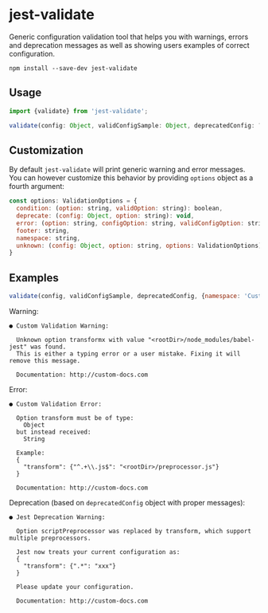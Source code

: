 # jest-validate

Generic configuration validation tool that helps you with warnings, errors and deprecation messages as well as showing users examples of correct configuration.

```
npm install --save-dev jest-validate
```

## Usage

```js
import {validate} from 'jest-validate';

validate(config: Object, validConfigSample: Object, deprecatedConfig: ?Object, options: ?Object);
```

## Customization

By default `jest-validate` will print generic warning and error messages. You can however customize this behavior by providing `options` object as a fourth argument:

```js
const options: ValidationOptions = {
  condition: (option: string, validOption: string): boolean,
  deprecate: (config: Object, option: string): void,
  error: (option: string, configOption: string, validConfigOption: string, options: ValidationOptions): void // throws ValidationError,
  footer: string,
  namespace: string,
  unknown: (config: Object, option: string, options: ValidationOptions),
}
```

## Examples
```js
validate(config, validConfigSample, deprecatedConfig, {namespace: 'Custom', footer: '\n\n  Documentation: http://custom-docs.com'});
```
Warning:

```
● Custom Validation Warning:

  Unknown option transformx with value "<rootDir>/node_modules/babel-jest" was found.
  This is either a typing error or a user mistake. Fixing it will remove this message.

  Documentation: http://custom-docs.com
```

Error:

```
● Custom Validation Error:

  Option transform must be of type:
    Object
  but instead received:
    String

  Example:
  {
    "transform": {"^.+\\.js$": "<rootDir>/preprocessor.js"}
  }

  Documentation: http://custom-docs.com
```

Deprecation (based on `deprecatedConfig` object with proper messages):

```
● Jest Deprecation Warning:

  Option scriptPreprocessor was replaced by transform, which support multiple preprocessors.

  Jest now treats your current configuration as:
  {
    "transform": {".*": "xxx"}
  }

  Please update your configuration.

  Documentation: http://custom-docs.com
```
